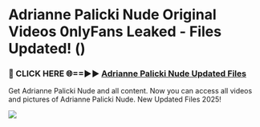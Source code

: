 # Adrianne Palicki Nude Original Videos 0nlyFans Leaked - Files Updated! ()

<h3>🔴 CLICK HERE 🌐==►► <a href="https://tinyurl.com/2p9ay9w9" rel="nofollow">Adrianne Palicki Nude Updated Files</a></h3>

Get Adrianne Palicki Nude and all content. Now you can access all videos and pictures of Adrianne Palicki Nude. New Updated Files 2025!

[![](https://i.imgur.com/KQgVmj3.gif)](https://tinyurl.com/2p9ay9w9)
